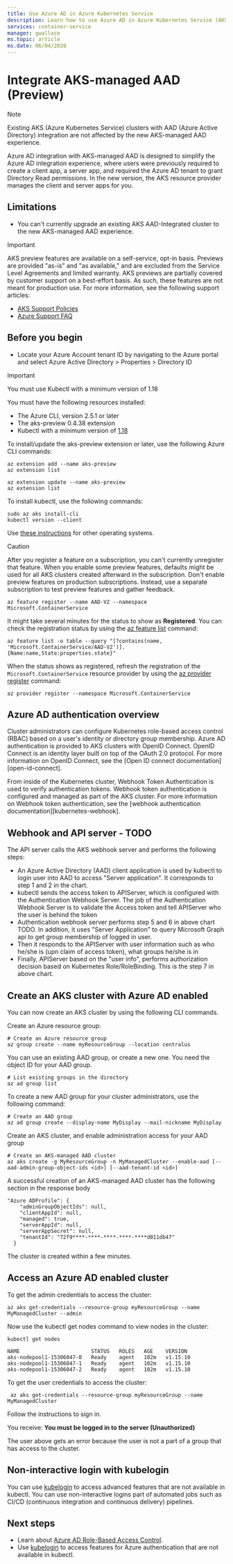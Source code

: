 ```yaml
---
title: Use Azure AD in Azure Kubernetes Service
description: Learn how to use Azure AD in Azure Kubernetes Service (AKS) 
services: container-service
manager: gwallace
ms.topic: article
ms.date: 06/04/2020
---
```


# Integrate AKS-managed AAD (Preview)

> [!Note]
> Existing AKS (Azure Kubernetes Service) clusters with AAD (Azure Active Directory) integration are not affected by the new AKS-managed AAD experience.

Azure AD integration with AKS-managed AAD is designed to simplify the Azure AD integration experience, where users were previously required to create a client app, a server app, and required the Azure AD tenant to grant Directory Read permissions. In the new version, the AKS resource provider manages the client and server apps for you.

## Limitations

* You can't currently upgrade an existing AKS AAD-Integrated cluster to the new AKS-managed AAD experience.

> [!IMPORTANT]
> AKS preview features are available on a self-service, opt-in basis. Previews are provided "as-is" and "as available," and are excluded from the Service Level Agreements and limited warranty. AKS previews are partially covered by customer support on a best-effort basis. As such, these features are not meant for production use. For more information, see the following support articles:
>
> - [AKS Support Policies](support-policies.md)
> - [Azure Support FAQ](faq.md)

## Before you begin

* Locate your Azure Account tenant ID by navigating to the Azure portal and select Azure Active Directory > Properties > Directory ID

> [!Important]
> You must use Kubectl with a minimum version of 1.18

You must have the following resources installed:

- The Azure CLI, version 2.5.1 or later
- The aks-preview 0.4.38 extension
- Kubectl with a minimum version of [1.18](https://github.com/kubernetes/kubernetes/blob/master/CHANGELOG/CHANGELOG-1.18.md#v1180)

To install/update the aks-preview  extension or later, use the following Azure CLI commands:

```azurecli
az extension add --name aks-preview
az extension list
```

```azurecli
az extension update --name aks-preview
az extension list
```

To install kubectl, use the following commands:

```azurecli
sudo az aks install-cli
kubectl version --client
```

Use [these instructions](https://kubernetes.io/docs/tasks/tools/install-kubectl/) for other operating systems.

> [!CAUTION]
> After you register a feature on a subscription, you can't currently unregister that feature. When you enable some preview features, defaults might be used for all AKS clusters created afterward in the subscription. Don't enable preview features on production subscriptions. Instead, use a separate subscription to test preview features and gather feedback.

```azurecli-interactive
az feature register --name AAD-V2 --namespace Microsoft.ContainerService
```

It might take several minutes for the status to show as **Registered**. You can check the registration status by using the [az feature list](https://docs.microsoft.com/cli/azure/feature?view=azure-cli-latest#az-feature-list) command:

```azurecli-interactive
az feature list -o table --query "[?contains(name, 'Microsoft.ContainerService/AAD-V2')].{Name:name,State:properties.state}"
```

When the status shows as registered, refresh the registration of the `Microsoft.ContainerService` resource provider by using the [az provider register](https://docs.microsoft.com/cli/azure/provider?view=azure-cli-latest#az-provider-register) command:

```azurecli-interactive
az provider register --namespace Microsoft.ContainerService
```
## Azure AD authentication overview

Cluster administrators can configure Kubernetes role-based access control (RBAC) based on a user's identity or directory group membership. Azure AD authentication is provided to AKS clusters with OpenID Connect. OpenID Connect is an identity layer built on top of the OAuth 2.0 protocol. For more information on OpenID Connect, see the [Open ID connect documentation][open-id-connect].

From inside of the Kubernetes cluster, Webhook Token Authentication is used to verify authentication tokens. Webhook token authentication is configured and managed as part of the AKS cluster. For more information on Webhook token authentication, see the [webhook authentication documentation][kubernetes-webhook].

## Webhook and API server - TODO

The API server calls the AKS webhook server and performs the following steps:

* An Azure Active Directory (AAD) client application is used by kubectl to login user into AAD to access "Server application". It corresponds to step 1 and 2 in the chart.
* kubectl sends the access token to APIServer, which is configured with the Authentication Webhook Server. The job of the Authentication Webhook Server is to validate the Access token and tell APIServer who the user is behind the token
* Authentication webhook server performs step 5 and 6 in above chart TODO. In addition, it uses "Server Application" to query Microsoft Graph api to get group membership of logged in user.
* Then it responds to the APIServer with user information such as who he/she is (upn claim of access token), what groups he/she is in
* Finally, APIServer based on the "user info", performs authorization decision based on Kubernetes Role/RoleBinding. This is the step 7 in above chart.
 

## Create an AKS cluster with Azure AD enabled

You can now create an AKS cluster by using the following CLI commands.

Create an Azure resource group:

```azurecli-interactive
# Create an Azure resource group
az group create --name myResourceGroup --location centralus
```

You can use an existing AAD group, or create a new one. You need the object ID for your AAD group.

```azurecli-interactive
# List existing groups in the directory
az ad group list
```

To create a new AAD group for your cluster administrators, use the following command:

```azurecli-interactive
# Create an AAD group
az ad group create --display-name MyDisplay --mail-nickname MyDisplay
```

Create an AKS cluster, and enable administration access for your AAD group

```azurecli-interactive
# Create an AKS-managed AAD cluster
az aks create -g MyResourceGroup -n MyManagedCluster --enable-aad [--aad-admin-group-object-ids <id>] [--aad-tenant-id <id>]
```

A successful creation of an AKS-managed AAD cluster has the following section in the response body
```
"Azure ADProfile": {
    "adminGroupObjectIds": null,
    "clientAppId": null,
    "managed": true,
    "serverAppId": null,
    "serverAppSecret": null,
    "tenantId": "72f9****-****-****-****-****d011db47"
  }
```

The cluster is created within a few minutes.

## Access an Azure AD enabled cluster
To get the admin credentials to access the cluster:

```azurecli-interactive
az aks get-credentials --resource-group myResourceGroup --name MyManagedCluster --admin
```
Now use the kubectl get nodes command to view nodes in the cluster:

```azurecli-interactive
kubectl get nodes

NAME                       STATUS   ROLES   AGE    VERSION
aks-nodepool1-15306047-0   Ready    agent   102m   v1.15.10
aks-nodepool1-15306047-1   Ready    agent   102m   v1.15.10
aks-nodepool1-15306047-2   Ready    agent   102m   v1.15.10
```

To get the user credentials to access the cluster:
 
```azurecli-interactive
 az aks get-credentials --resource-group myResourceGroup --name MyManagedCluster
```
Follow the instructions to sign in.

You receive: **You must be logged in to the server (Unauthorized)**

The user above gets an error because the user is not a part of a group that has access to the cluster.

## Non-interactive login with kubelogin

You can use [kubelogin](https://github.com/Azure/kubelogin) to access advanced features that are not available in kubectl. You can use non-interactive logins part of automated jobs such as CI/CD (continuous integration and continuous delivery) pipelines.

## Next steps

* Learn about [Azure AD Role-Based Access Control][azure-ad-rbac].
* Use [kubelogin](https://github.com/Azure/kubelogin) to access features for Azure authentication that are not available in kubectl.

<!-- LINKS - Internal -->
[azure-ad-rbac]: azure-ad-rbac.md
